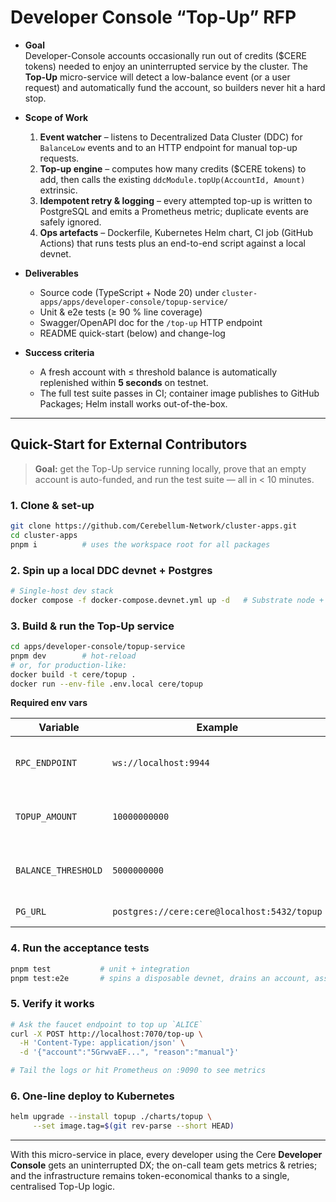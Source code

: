 # Developer Console “Top-Up” RFP

- **Goal**  
  Developer-Console accounts occasionally run out of credits ($CERE tokens) needed to enjoy an uninterrupted service by the cluster. The **Top-Up** micro-service will detect a low-balance event (or a user request) and automatically fund the account, so builders never hit a hard stop.

- **Scope of Work**  
  1. **Event watcher** – listens to Decentralized Data Cluster (DDC) for `BalanceLow` events and to an HTTP endpoint for manual top-up requests.  
  2. **Top-up engine** – computes how many credits ($CERE tokens) to add, then calls the existing `ddcModule.topUp(AccountId, Amount)` extrinsic.  
  3. **Idempotent retry & logging** – every attempted top-up is written to PostgreSQL and emits a Prometheus metric; duplicate events are safely ignored.  
  4. **Ops artefacts** – Dockerfile, Kubernetes Helm chart, CI job (GitHub Actions) that runs tests plus an end-to-end script against a local devnet.

- **Deliverables**  
  * Source code (TypeScript + Node 20) under `cluster-apps/apps/developer-console/topup-service/`  
  * Unit & e2e tests (≥ 90 % line coverage)  
  * Swagger/OpenAPI doc for the `/top-up` HTTP endpoint  
  * README quick-start (below) and change-log  

- **Success criteria**  
  * A fresh account with ≤ threshold balance is automatically replenished within **5 seconds** on testnet.  
  * The full test suite passes in CI; container image publishes to GitHub Packages; Helm install works out-of-the-box.

---

## Quick-Start for External Contributors

> **Goal:** get the Top-Up service running locally, prove that an empty account is auto-funded, and run the test suite — all in < 10 minutes.

### 1. Clone & set-up

```bash
git clone https://github.com/Cerebellum-Network/cluster-apps.git
cd cluster-apps
pnpm i          # uses the workspace root for all packages
````

### 2. Spin up a local DDC devnet + Postgres

```bash
# Single-host dev stack
docker compose -f docker-compose.devnet.yml up -d   # Substrate node + PG + Grafana
```

### 3. Build & run the Top-Up service

```bash
cd apps/developer-console/topup-service
pnpm dev        # hot-reload
# or, for production-like:
docker build -t cere/topup .
docker run --env-file .env.local cere/topup
```

**Required env vars**

| Variable            | Example                                     | Purpose                            |
| ------------------- | ------------------------------------------- | ---------------------------------- |
| `RPC_ENDPOINT`      | `ws://localhost:9944`                       | WebSocket URL of the devnet node   |
| `TOPUP_AMOUNT`      | `10000000000`                               | Default \$CERE (in plancks) to add |
| `BALANCE_THRESHOLD` | `5000000000`                                | Trigger when balance < threshold   |
| `PG_URL`            | `postgres://cere:cere@localhost:5432/topup` | Event-log DB                       |

### 4. Run the acceptance tests

```bash
pnpm test           # unit + integration
pnpm test:e2e       # spins a disposable devnet, drains an account, asserts top-up
```

### 5. Verify it works

```bash
# Ask the faucet endpoint to top up `ALICE`
curl -X POST http://localhost:7070/top-up \
  -H 'Content-Type: application/json' \
  -d '{"account":"5GrwvaEF...", "reason":"manual"}'

# Tail the logs or hit Prometheus on :9090 to see metrics
```

### 6. One-line deploy to Kubernetes

```bash
helm upgrade --install topup ./charts/topup \
     --set image.tag=$(git rev-parse --short HEAD)
```

---

With this micro-service in place, every developer using the Cere **Developer Console** gets an uninterrupted DX; the on-call team gets metrics & retries; and the infrastructure remains token-economical thanks to a single, centralised Top-Up logic.

